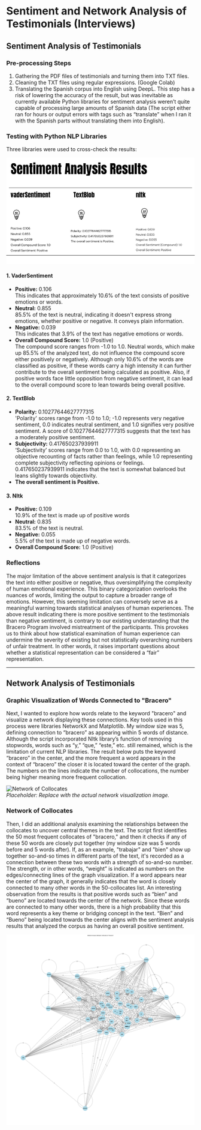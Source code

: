 # Sentiment and Network Analysis of Testimonials (Interviews)

## Sentiment Analysis of Testimonials

### Pre-processing Steps

1. Gathering the PDF files of testimonials and turning them into TXT files.
2. Cleaning the TXT files using regular expressions. (Google Colab)
3. Translating the Spanish corpus into English using DeepL. This step has a risk of lowering the accuracy of the result, but was inevitable as currently available Python libraries for sentiment analysis weren’t quite capable of processing large amounts of Spanish data (The script either ran for hours or output errors with tags such as “translate” when I ran it with the Spanish parts without translating them into English).


### Testing with Python NLP Libraries

Three libraries were used to cross-check the results:

![Sentiment Analysis Results](sentiment_analysis_results.png)

#### 1. VaderSentiment
- **Positive:** 0.106  
  This indicates that approximately 10.6% of the text consists of positive emotions or words.
- **Neutral:** 0.855  
  85.5% of the text is neutral, indicating it doesn't express strong emotions, whether positive or negative. It conveys plain information.
- **Negative:** 0.039  
  This indicates that 3.9% of the text has negative emotions or words.
- **Overall Compound Score:** 1.0 (Positive)<br>
  The compound score ranges from -1.0 to 1.0. Neutral words, which make up 85.5% of the analyzed text, do not influence the compound score either positively or negatively. Although only 10.6% of the words are classified as positive, if these words carry a high intensity it can further contribute to the overall sentiment being calculated as positive. Also, if positive words face little opposition from negative sentiment, it can lead to the overall compound score to lean towards being overall positive.
  

#### 2. TextBlob
- **Polarity:** 0.10277644627777315 <br>
 'Polarity' scores range from -1.0 to 1.0; -1.0 represents very negative sentiment, 0.0 indicates neutral sentiment, and 1.0 signifies very positive sentiment. A score of 0.10277644627777315 suggests that the text has a moderately positive sentiment.
- **Subjectivity:** 0.417650237939911 <br>
  ‘Subjectivity’ scores range from 0.0 to 1.0, with 0.0 representing an objective recounting of facts rather than feelings, while 1.0 representing complete subjectivity reflecting opinions or feelings. 0.417650237939911 indicates that the text is somewhat balanced but leans slightly towards objectivity.
- **The overall sentiment is Positive.**

#### 3. Nltk
- **Positive:** 0.109<br>
 10.9% of the text is made up of positive words
- **Neutral:** 0.835 <br>
83.5% of the text is neutral.
- **Negative:** 0.055  <br>
5.5% of the text is made up of negative words.
- **Overall Compound Score:** 1.0 (Positive)

### Reflections

The major limitation of the above sentiment analysis is that it categorizes the text into either positive or negative, thus oversimplifying the complexity of human emotional experience. This binary categorization overlooks the nuances of words, limiting the output to capture a broader range of emotions. However, this seeming limitation can conversely serve as a meaningful warning towards statistical analyses of human experiences. The above result indicating there is more positive sentiment to the testimonials than negative sentiment, is contrary to our existing understanding that the Bracero Program involved mistreatment of the participants. This provokes us to think about how statistical examination of human experience can undermine the severity of existing but not statistically overarching numbers of unfair treatment. In other words, it raises important questions about whether a statistical representation can be considered a “fair” representation.

---

## Network Analysis of Testimonials

### Graphic Visualization of Words Connected to "Bracero"

Next, I wanted to explore how words relate to the keyword "bracero" and visualize a network displaying these connections. Key tools used in this process were libraries NetworkX and Matplotlib. My window size was 5, defining connection to “bracero” as appearing within 5 words of distance. Although the script incorporated Nltk library’s function of removing stopwords, words such as “y,”  “que,” “este,” etc. still remained, which is the limitation of current NLP libraries. The result below puts the keyword “bracero” in the center, and the more frequent a word appears in the context of “bracero” the closer it is located toward the center of the graph. The numbers on the lines indicate the number of collocations, the number being higher meaning more frequent collocation.<br>

![Network of Collocates](path/to/network-collocates-image.png)  
*Placeholder: Replace with the actual network visualization image.*

### Network of Collocates

  Then, I did an additional analysis examining the relationships between the collocates to uncover central themes in the text. The script first identifies the 50 most frequent collocates of "bracero," and then it checks if any of these 50 words are closely put together (my window size was 5 words before and 5 words after). If, as an example, "trabajar" and "bien" show up together so-and-so times in different parts of the text, it's recorded as a connection between these two words with a strength of so-and-so number. The strength, or in other words, “weight” is indicated as numbers on the edges/connecting lines of the graph visualization. If a word appears near the center of the graph, it generally indicates that the word is closely connected to many other words in the 50-collocates list. An interesting observation from the results is that positive words such as “bien” and “bueno” are located towards the center of the network. Since these words are connected to many other words, there is a high probability that this word represents a key theme or bridging concept in the text. “Bien” and “Bueno” being located towards the center aligns with the sentiment analysis results that analyzed the corpus as having an overall positive sentiment. 
  

![Collocates Relationship Network](Network_of_Collocates_of_Bracero_Ji.png)  

